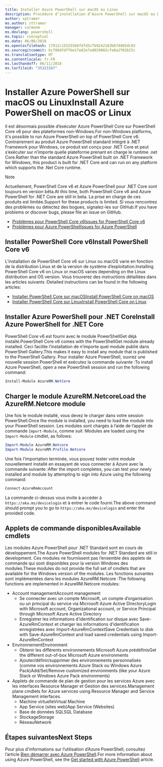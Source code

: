 ```yaml
---
title: Installer Azure PowerShell sur macOS ou Linux
description: Procédure d’installation d’Azure PowerShell sur macOS ou Linux.
author: sptramer
ms.author: sttramer
manager: carmonm
ms.devlang: powershell
ms.topic: conceptual
ms.date: 06/06/2018
ms.openlocfilehash: 17912c155255b6fdfd3cfb9242163b67d405dc03
ms.sourcegitcommit: bcf80dfd7fbe17e82e7ad029802cfe8a2f02b15c
ms.translationtype: HT
ms.contentlocale: fr-FR
ms.lasthandoff: 06/11/2018
ms.locfileid: "35323167"
---
```

# <a name="install-azure-powershell-on-macos-or-linux"></a><span data-ttu-id="eae0e-103">Installer Azure PowerShell sur macOS ou Linux</span><span class="sxs-lookup"><span data-stu-id="eae0e-103">Install Azure PowerShell on macOS or Linux</span></span>

<span data-ttu-id="eae0e-104">Il est désormais possible d’exécuter Azure PowerShell Core sur PowerShell Core v6 pour des plateformes non-Windows.</span><span class="sxs-lookup"><span data-stu-id="eae0e-104">For non-Windows platforms, it's possible to run Azure PowerShell on top of PowerShell Core v6.</span></span> <span data-ttu-id="eae0e-105">Contrairement au produit Azure PowerShell standard intégré à .NET Framework pour Windows, ce produit est conçu pour .NET Core et peut s’exécuter sur n’importe quelle plateforme prenant en charge le runtime .net Core.</span><span class="sxs-lookup"><span data-stu-id="eae0e-105">Rather than the standard Azure PowerShell built on .NET Framework for Windows, this product is built for .NET Core and can run on any platform which supports the .Net Core runtime.</span></span>

> [!NOTE]
> <span data-ttu-id="eae0e-106">Actuellement, PowerShell Core v6 et Azure PowerShell pour .NET Core sont toujours en version bêta.</span><span class="sxs-lookup"><span data-stu-id="eae0e-106">At this time, both PowerShell Core v6 and Azure PowerShell for .NET Core are still in beta.</span></span>
> <span data-ttu-id="eae0e-107">La prise en charge de ces produits est limitée.</span><span class="sxs-lookup"><span data-stu-id="eae0e-107">Support for these products is limited.</span></span> <span data-ttu-id="eae0e-108">Si vous rencontrez des problèmes ou détectez des bogues, signalez-les sur GitHub.</span><span class="sxs-lookup"><span data-stu-id="eae0e-108">If you have problems or discover bugs, please file an issue on GitHub.</span></span>
>
> * [<span data-ttu-id="eae0e-109">Problèmes pour PowerShell Core v6</span><span class="sxs-lookup"><span data-stu-id="eae0e-109">Issues for PowerShell Core v6</span></span>](https://github.com/PowerShell/PowerShell/issues)
> * [<span data-ttu-id="eae0e-110">Problèmes pour Azure PowerShell</span><span class="sxs-lookup"><span data-stu-id="eae0e-110">Issues for Azure PowerShell</span></span>](https://github.com/azure/azure-docs-powershell/issues)

## <a name="install-powershell-core-v6"></a><span data-ttu-id="eae0e-111">Installer PowerShell Core v6</span><span class="sxs-lookup"><span data-stu-id="eae0e-111">Install PowerShell Core v6</span></span>

<span data-ttu-id="eae0e-112">L’installation de PowerShell Core v6 sur Linux ou macOS varie en fonction de la distribution Linux et de la version de système d’exploitation.</span><span class="sxs-lookup"><span data-stu-id="eae0e-112">Installing PowerShell Core v6 on Linux or macOS varies depending on the Linux distribution and OS version.</span></span>
<span data-ttu-id="eae0e-113">Vous trouverez des instructions détaillées dans les articles suivants :</span><span class="sxs-lookup"><span data-stu-id="eae0e-113">Detailed instructions can be found in the following articles:</span></span>

- [<span data-ttu-id="eae0e-114">Installer PowerShell Core sur macOS</span><span class="sxs-lookup"><span data-stu-id="eae0e-114">Install PowerShell Core on macOS</span></span>](/powershell/scripting/setup/installing-powershell-core-on-macos)
- [<span data-ttu-id="eae0e-115">Installer PowerShell Core sur Linux</span><span class="sxs-lookup"><span data-stu-id="eae0e-115">Install PowerShell Core on Linux</span></span>](/powershell/scripting/setup/installing-powershell-core-on-linux)

## <a name="install-azure-powershell-for-net-core"></a><span data-ttu-id="eae0e-116">Installer Azure PowerShell pour .NET Core</span><span class="sxs-lookup"><span data-stu-id="eae0e-116">Install Azure PowerShell for .NET Core</span></span>

<span data-ttu-id="eae0e-117">PowerShell Core v6 est fourni avec le module PowerShellGet déjà installé.</span><span class="sxs-lookup"><span data-stu-id="eae0e-117">PowerShell Core v6 comes with the PowerShellGet module already installed.</span></span> <span data-ttu-id="eae0e-118">Ceci facilite l’installation de n’importe quel module publié dans PowerShell Gallery.</span><span class="sxs-lookup"><span data-stu-id="eae0e-118">This makes it easy to install any module that is published to the PowerShell Gallery.</span></span> <span data-ttu-id="eae0e-119">Pour installer Azure PowerShell, ouvrez une nouvelle session PowerShell et exécutez la commande suivante :</span><span class="sxs-lookup"><span data-stu-id="eae0e-119">To install Azure PowerShell, open a new PowerShell session and run the following command:</span></span>

```powershell
Install-Module AzureRM.NetCore
```

## <a name="load-the-azurermnetcore-module"></a><span data-ttu-id="eae0e-120">Charger le module AzureRM.Netcore</span><span class="sxs-lookup"><span data-stu-id="eae0e-120">Load the AzureRM.Netcore module</span></span>

<span data-ttu-id="eae0e-121">Une fois le module installé, vous devez le charger dans votre session PowerShell.</span><span class="sxs-lookup"><span data-stu-id="eae0e-121">Once the module is installed, you need to load the module into your PowerShell session.</span></span> <span data-ttu-id="eae0e-122">Les modules sont chargés à l’aide de l’applet de commande `Import-Module`, comme suit :</span><span class="sxs-lookup"><span data-stu-id="eae0e-122">Modules are loaded using the `Import-Module` cmdlet, as follows:</span></span>

```powershell
Import-Module AzureRM.Netcore
Import-Module AzureRM.Profile.Netcore
```

<span data-ttu-id="eae0e-123">Une fois l’importation terminée, vous pouvez tester votre module nouvellement installé en essayant de vous connecter à Azure avec la commande suivante :</span><span class="sxs-lookup"><span data-stu-id="eae0e-123">After the import completes, you can test your newly installed and module by attempting to sign into Azure using the following command:</span></span>

```powershell
Connect-AzureRmAccount
```

<span data-ttu-id="eae0e-124">La commande ci-dessus vous invite à accéder à `https://aka.ms/devicelogin` et à entrer le code fourni.</span><span class="sxs-lookup"><span data-stu-id="eae0e-124">The above command should prompt you to go to `https://aka.ms/devicelogin` and enter the provided code.</span></span>

## <a name="available-cmdlets"></a><span data-ttu-id="eae0e-125">Applets de commande disponibles</span><span class="sxs-lookup"><span data-stu-id="eae0e-125">Available cmdlets</span></span>

<span data-ttu-id="eae0e-126">Les modules Azure PowerShell pour .NET Standard sont en cours de développement.</span><span class="sxs-lookup"><span data-stu-id="eae0e-126">The Azure PowerShell modules for .NET Standard are still in development.</span></span> <span data-ttu-id="eae0e-127">Ces modules ne fournissent pas l’ensemble des applets de commande qui sont disponibles pour la version Windows des modules.</span><span class="sxs-lookup"><span data-stu-id="eae0e-127">These modules do not provide the full set of cmdlets that are available for the Windows version of the modules.</span></span> <span data-ttu-id="eae0e-128">Les fonctions suivantes sont implémentées dans les modules AzureRM.Netcore :</span><span class="sxs-lookup"><span data-stu-id="eae0e-128">The following functions are implemented in AzureRM.Netcore modules:</span></span>

* <span data-ttu-id="eae0e-129">Account management</span><span class="sxs-lookup"><span data-stu-id="eae0e-129">Account management</span></span>
  - <span data-ttu-id="eae0e-130">Se connecter avec un compte Microsoft, un compte d’organisation ou un principal du service via Microsoft Azure Active Directory</span><span class="sxs-lookup"><span data-stu-id="eae0e-130">Login with Microsoft account, Organizational account, or Service Principal through Microsoft Azure Active Directory</span></span>
  - <span data-ttu-id="eae0e-131">Enregistrer les informations d’identification sur disque avec Save-AzureRmContext et charger les informations d’identification enregistrées avec Import-AzureRmContext</span><span class="sxs-lookup"><span data-stu-id="eae0e-131">Save Credentials to disk with Save-AzureRmContext and load saved credentials using Import-AzureRmContext</span></span>
* <span data-ttu-id="eae0e-132">Environnement</span><span class="sxs-lookup"><span data-stu-id="eae0e-132">Environment</span></span>
  - <span data-ttu-id="eae0e-133">Obtenir les différents environnements Microsoft Azure prédéfinis</span><span class="sxs-lookup"><span data-stu-id="eae0e-133">Get the different out-of-box Microsoft Azure environments</span></span>
  - <span data-ttu-id="eae0e-134">Ajouter/définir/supprimer des environnements personnalisés (comme vos environnements Azure Stack ou Windows Azure Pack)</span><span class="sxs-lookup"><span data-stu-id="eae0e-134">Add/Set/Remove customized environments (like your Azure Stack or Windows Azure Pack environments)</span></span>
* <span data-ttu-id="eae0e-135">Applets de commande de plan de gestion pour les services Azure avec les interfaces Resource Manager et Gestion des services.</span><span class="sxs-lookup"><span data-stu-id="eae0e-135">Management plane cmdlets for Azure services using Resource Manager and Service Management interfaces.</span></span>
  - <span data-ttu-id="eae0e-136">Machine virtuelle</span><span class="sxs-lookup"><span data-stu-id="eae0e-136">Virtual Machine</span></span>
  - <span data-ttu-id="eae0e-137">App Service (sites web)</span><span class="sxs-lookup"><span data-stu-id="eae0e-137">App Service (Websites)</span></span>
  - <span data-ttu-id="eae0e-138">Base de données SQL</span><span class="sxs-lookup"><span data-stu-id="eae0e-138">SQL Database</span></span>
  - <span data-ttu-id="eae0e-139">Stockage</span><span class="sxs-lookup"><span data-stu-id="eae0e-139">Storage</span></span>
  - <span data-ttu-id="eae0e-140">Réseau</span><span class="sxs-lookup"><span data-stu-id="eae0e-140">Network</span></span>

## <a name="next-steps"></a><span data-ttu-id="eae0e-141">Étapes suivantes</span><span class="sxs-lookup"><span data-stu-id="eae0e-141">Next Steps</span></span>

<span data-ttu-id="eae0e-142">Pour plus d’informations sur l’utilisation d’Azure PowerShell, consultez l’article [Bien démarrer avec Azure PowerShell](get-started-azureps.md).</span><span class="sxs-lookup"><span data-stu-id="eae0e-142">For more information about using Azure PowerShell, see the [Get started with Azure PowerShell](get-started-azureps.md) article.</span></span>
